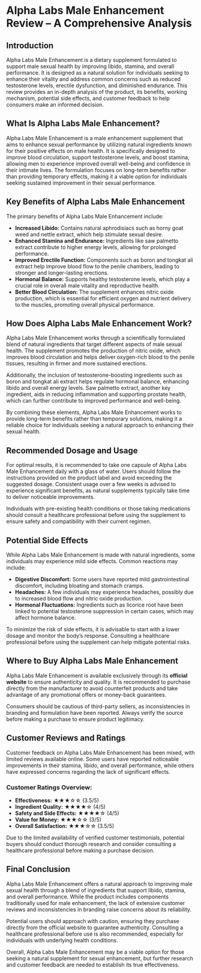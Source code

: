 # **Alpha Labs Male Enhancement Review – A Comprehensive Analysis**

## **Introduction**  

Alpha Labs Male Enhancement is a dietary supplement formulated to support male sexual health by improving libido, stamina, and overall performance. It is designed as a natural solution for individuals seeking to enhance their vitality and address common concerns such as reduced testosterone levels, erectile dysfunction, and diminished endurance. This review provides an in-depth analysis of the product, its benefits, working mechanism, potential side effects, and customer feedback to help consumers make an informed decision.

## **What Is Alpha Labs Male Enhancement?**  

Alpha Labs Male Enhancement is a male enhancement supplement that aims to enhance sexual performance by utilizing natural ingredients known for their positive effects on male health. It is specifically designed to improve blood circulation, support testosterone levels, and boost stamina, allowing men to experience improved overall well-being and confidence in their intimate lives. The formulation focuses on long-term benefits rather than providing temporary effects, making it a viable option for individuals seeking sustained improvement in their sexual performance.

## **Key Benefits of Alpha Labs Male Enhancement**  

The primary benefits of Alpha Labs Male Enhancement include:  

- **Increased Libido:** Contains natural aphrodisiacs such as horny goat weed and nettle extract, which help stimulate sexual desire.  
- **Enhanced Stamina and Endurance:** Ingredients like saw palmetto extract contribute to higher energy levels, allowing for prolonged performance.  
- **Improved Erectile Function:** Components such as boron and tongkat ali extract help improve blood flow to the penile chambers, leading to stronger and longer-lasting erections.  
- **Hormonal Balance:** Supports healthy testosterone levels, which play a crucial role in overall male vitality and reproductive health.  
- **Better Blood Circulation:** The supplement enhances nitric oxide production, which is essential for efficient oxygen and nutrient delivery to the muscles, promoting overall physical performance.  

## **How Does Alpha Labs Male Enhancement Work?**  

Alpha Labs Male Enhancement works through a scientifically formulated blend of natural ingredients that target different aspects of male sexual health. The supplement promotes the production of nitric oxide, which improves blood circulation and helps deliver oxygen-rich blood to the penile tissues, resulting in firmer and more sustained erections.  

Additionally, the inclusion of testosterone-boosting ingredients such as boron and tongkat ali extract helps regulate hormonal balance, enhancing libido and overall energy levels. Saw palmetto extract, another key ingredient, aids in reducing inflammation and supporting prostate health, which can further contribute to improved performance and well-being.  

By combining these elements, Alpha Labs Male Enhancement works to provide long-term benefits rather than temporary solutions, making it a reliable choice for individuals seeking a natural approach to enhancing their sexual health.

## **Recommended Dosage and Usage**  

For optimal results, it is recommended to take one capsule of Alpha Labs Male Enhancement daily with a glass of water. Users should follow the instructions provided on the product label and avoid exceeding the suggested dosage. Consistent usage over a few weeks is advised to experience significant benefits, as natural supplements typically take time to deliver noticeable improvements.  

Individuals with pre-existing health conditions or those taking medications should consult a healthcare professional before using the supplement to ensure safety and compatibility with their current regimen.

## **Potential Side Effects**  

While Alpha Labs Male Enhancement is made with natural ingredients, some individuals may experience mild side effects. Common reactions may include:  

- **Digestive Discomfort:** Some users have reported mild gastrointestinal discomfort, including bloating and stomach cramps.  
- **Headaches:** A few individuals may experience headaches, possibly due to increased blood flow and nitric oxide production.  
- **Hormonal Fluctuations:** Ingredients such as licorice root have been linked to potential testosterone suppression in certain cases, which may affect hormone balance.  

To minimize the risk of side effects, it is advisable to start with a lower dosage and monitor the body’s response. Consulting a healthcare professional before using the supplement can help mitigate potential risks.

## **Where to Buy Alpha Labs Male Enhancement**  

Alpha Labs Male Enhancement is available exclusively through its **official website** to ensure authenticity and quality. It is recommended to purchase directly from the manufacturer to avoid counterfeit products and take advantage of any promotional offers or money-back guarantees.  

Consumers should be cautious of third-party sellers, as inconsistencies in branding and formulation have been reported. Always verify the source before making a purchase to ensure product legitimacy.

## **Customer Reviews and Ratings**  

Customer feedback on Alpha Labs Male Enhancement has been mixed, with limited reviews available online. Some users have reported noticeable improvements in their stamina, libido, and overall performance, while others have expressed concerns regarding the lack of significant effects.  

### **Customer Ratings Overview:**  
- **Effectiveness:** ★★★☆☆ (3.5/5)  
- **Ingredient Quality:** ★★★★☆ (4/5)  
- **Safety and Side Effects:** ★★★★☆ (4/5)  
- **Value for Money:** ★★★☆☆ (3/5)  
- **Overall Satisfaction:** ★★★☆☆ (3.5/5)  

Due to the limited availability of verified customer testimonials, potential buyers should conduct thorough research and consider consulting a healthcare professional before making a purchase decision.

## **Final Conclusion**  

Alpha Labs Male Enhancement offers a natural approach to improving male sexual health through a blend of ingredients that support libido, stamina, and overall performance. While the product includes components traditionally used for male enhancement, the lack of extensive customer reviews and inconsistencies in branding raise concerns about its reliability.  

Potential users should approach with caution, ensuring they purchase directly from the official website to guarantee authenticity. Consulting a healthcare professional before use is also recommended, especially for individuals with underlying health conditions.  

Overall, Alpha Labs Male Enhancement may be a viable option for those seeking a natural supplement for sexual enhancement, but further research and customer feedback are needed to establish its true effectiveness.
